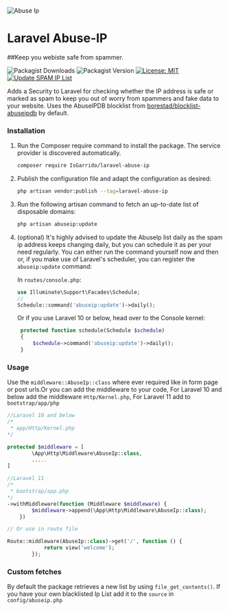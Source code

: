 ![Abuse Ip](https://github.com/user-attachments/assets/ff47c6b4-297f-4984-ae5d-1829b61bd4c6)


# Laravel Abuse-IP

##Keep you webiste safe from spammer.

![Packagist Downloads](https://img.shields.io/packagist/dt/IsGarrido/Laravel-Abuse-IP) ![Packagist Version](https://img.shields.io/packagist/v/IsGarrido/Laravel-Abuse-IP) [![License: MIT](https://img.shields.io/badge/License-MPL%202.0-brightgreen.svg)](https://opensource.org/license/mit) [![Update SPAM IP List](https://github.com/IsGarrido/Laravel-Abuse-IP/actions/workflows/update_spamiplist.yml/badge.svg)](https://github.com/IsGarrido/Laravel-Abuse-IP/actions/workflows/update_spamiplist.yml)


Adds a Security to Laravel for checking whether the IP address is safe or marked as spam to keep you out of worry from spammers and fake data to your website. 
Uses the AbuseIPDB blocklist from [borestad/blocklist-abuseipdb](https://github.com/borestad/blocklist-abuseipdb) by default.

### Installation

1. Run the Composer require command to install the package. The service provider is discovered automatically.

    ```bash
    composer require IsGarrido/laravel-abuse-ip 
    ```

2. Publish the configuration file and adapt the configuration as desired:

    ```bash
    php artisan vendor:publish --tag=laravel-abuse-ip
    ```

3. Run the following artisan command to fetch an up-to-date list of disposable domains:
    
    ```bash
    php artisan abuseip:update
    ```


4. (optional) It's highly advised to update the AbuseIp list daily as the spam ip address keeps changing daily, but you can schedule it as per your need regularly. You can either run the command yourself now and then or, if you make use of Laravel's scheduler, you can register the `abuseip:update` command: 

   In `routes/console.php`:
    ```php
    use Illuminate\Support\Facades\Schedule;
    // 
    Schedule::command('abuseip:update')->daily();
    ```

    Or if you use Laravel 10 or below, head over to the Console kernel:
   ```php
    protected function schedule(Schedule $schedule)
    {
        $schedule->command('abuseip:update')->daily();
    }
    ```
### Usage

Use the `middleware::AbuseIp::class` where ever required like in form page or post urls.Or you  can add the middleware to your code, For Laravel 10 and below add the middleware `Http/Kernel.php`, For Laravel 11 add to `bootstrap/app/php`

```php
//Laravel 10 and below
/*
 * app/Http/Kernel.php
*/

protected $middleware = [
        \App\Http\Middleware\AbuseIp::class,
        .....
]


```


```php
//Laravel 11
/*
 * bootstrap/app.php
*/
->withMiddleware(function (Middleware $middleware) {
        $middleware->append(\App\Http\Middleware\AbuseIp::class);
    })

```


```php
// Or use in route file

Route::middleware(AbuseIp::class)->get('/', function () {
            return view('welcome');
        });

```

### Custom fetches

By default the package retrieves a new list by using `file_get_contents()`.
If you have your own blacklisted Ip List add it to the `source` in `config/abuseip.php`
